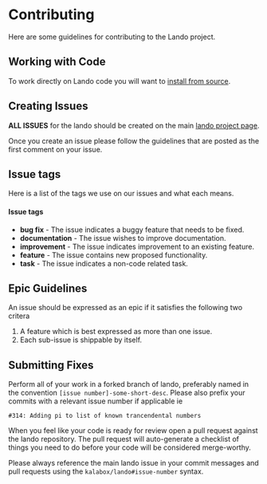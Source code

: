 Contributing
============

Here are some guidelines for contributing to the Lando project.

Working with Code
-----------------

To work directly on Lando code you will want to [install from source](./../installation/installing.html#from-source).

Creating Issues
---------------

**ALL ISSUES** for the lando should be created on the main [lando project page](https://github.com/kalabox/lando/issues).

Once you create an issue please follow the guidelines that are posted as the first comment on your issue.

Issue tags
----------

Here is a list of the tags we use on our issues and what each means.

#### Issue tags

*   **bug fix** - The issue indicates a buggy feature that needs to be fixed.
*   **documentation** - The issue wishes to improve documentation.
*   **improvement** - The issue indicates improvement to an existing feature.
*   **feature** - The issue contains new proposed functionality.
*   **task** - The issue indicates a non-code related task.

Epic Guidelines
---------------

An issue should be expressed as an epic if it satisfies the following two critera

1.  A feature which is best expressed as more than one issue.
2.  Each sub-issue is shippable by itself.

Submitting Fixes
----------------

Perform all of your work in a forked branch of lando, preferably named in the convention `[issue number]-some-short-desc`. Please also prefix your commits with a relevant issue number if applicable ie

`#314: Adding pi to list of known trancendental numbers`

When you feel like your code is ready for review open a pull request against the lando repository. The pull request will auto-generate a checklist of things you need to do before your code will be considered merge-worthy.

Please always reference the main lando issue in your commit messages and pull requests using the `kalabox/lando#issue-number` syntax.
